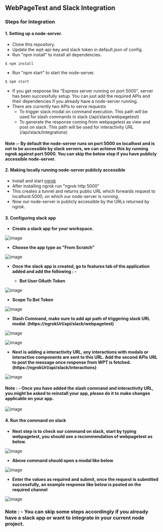 ## WebPageTest and Slack Integration

### Steps for Integration	

#### 1. Setting up a node-server.
* Clone this repository.
* Update the wpt-api-key and slack token in default.json of config.
* Run "npm install" to install all dependencies.

```bash
$ npm install
```

* Run "npm start" to start the node-server.

```bash
$ npm start
```

* If you get response like "Express server running on port 5000", server has been successfully setup. You can just add the required APIs and their dependencies if you already have a node-server running.
* There are currently two APIs to serve requests
	* To trigger slack modal on command execution. This path will be used for slash commands in slack (/api/slack/webpagetest)
	* To generate the response coming from webpagetest as view and post on slack. This path will be used for interactivity URL (/api/slack/integrations)
	
#### Note :- By default the node-server runs on port 5000 on localhost and is not to be accessible by slack servers, we can achieve this by running ngrok against port 5000. You can skip the below step if you have publicly accessible node-server.

#### 2. Making locally running node-server publicly accessible
* Install and start [ngrok](https://ngrok.com/download)
* After installing ngrok run "ngrok http 5000"
* This creates a tunnel and returns public URL which forwards request to localhost:5000, on which our node-server is running.
* Now our node-server is publicly accessible by the URLs returned by ngrok.

#### 3. Configuring slack app

* **Create a slack app for your workspace.**

![image](https://user-images.githubusercontent.com/31168643/118532366-81f71b80-b764-11eb-87f0-3470169374fc.png)


* **Choose the app type as "From Scratch"**

![image](https://user-images.githubusercontent.com/31168643/118532675-dac6b400-b764-11eb-988e-63fddadf79d4.png)

* **Once the slack app is created, go to features tab of the application added and add the following : -**

	* **Bot User OAuth Token**

![image](https://user-images.githubusercontent.com/31168643/118533215-70fada00-b765-11eb-95f5-55a542c2b9f8.png)
	
* **Scope To Bot Token**
	

![image](https://user-images.githubusercontent.com/31168643/118533359-9c7dc480-b765-11eb-9667-aedf21122502.png)
	
* **Slash Command, make sure to add api path of triggering slack URL modal. (https://ngrokUrl/api/slack/webpagetest)**

![image](https://user-images.githubusercontent.com/31168643/118534207-99370880-b766-11eb-984a-c6d9424c2be9.png)

![image](https://user-images.githubusercontent.com/31168643/118534222-9d632600-b766-11eb-9342-21120d219e99.png)


* **Next is adding a interactivity URL, any interactions with modals or interactive components are sent to this URL. Add the second APIs URL to post the message once response from WPT is fetched. (https://ngrokUrl/api/slack/interactions)**

![image](https://user-images.githubusercontent.com/31168643/118534296-af44c900-b766-11eb-97ad-3c3821438579.png)


#### Note : - Once you have added the slash command and interactivity URL, you might be asked to reinstall your app, please do it to make changes applicable on your app.

![image](https://user-images.githubusercontent.com/31168643/118534369-c7b4e380-b766-11eb-8f0b-fdfbf7611a54.png)


#### 4. Run the command on slack
* **Next step is to check our command on slack, start by typing webpagetest, you should see a recommendation of webpagetest as below.**

![image](https://user-images.githubusercontent.com/31168643/118534505-f03cdd80-b766-11eb-8aef-7b6a5fa42c8b.png)

* **Above command should open a modal like below**

![image](https://user-images.githubusercontent.com/31168643/118534606-0d71ac00-b767-11eb-9054-aaf8dedd0aa2.png)


* **Enter the values as required and submit, once the request is submitted successfully, an example response like below is posted on the required channel**

![image](https://user-images.githubusercontent.com/31168643/118534667-1c585e80-b767-11eb-9cdd-f259e24aced8.png)

### Note : - You can skip some steps accordingly if you already have a slack app or want to integrate in your current node project.


	
	
	
	
	
	



